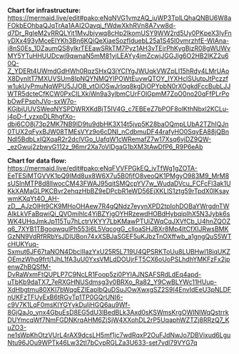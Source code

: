 **Chart for infrastructure:**
https://mermaid.live/edit#pako:eNqNVG1vmzAQ_iuWP3TplLQhaQNBU6W8aFOkbEOhbaQJqTrAa1AAI2Oavqj_fWdwXkhRVn8A7vw8d-d7Dr_RgIeM2vRRQLYit1MvJbjywq8cHp2lkomUSY9WW2rd5Uy0PKpeX3IyFnyDXx493yMceElYKh3Bn6KQiQeXiaeSozfIduebL25a1S45I0vmrzhfE-WIAna-i8nS0Es_1DZaumQS8yIkrTEEawSRkTM7Pyz1AH3vTEjrPhKygBjzR08gWUWvMY5YTuHHUUDcwj9qwnaN5mM81yjLEAYy4imZcwjJGGJIg6O2HB2lKZ2u60Q-Z_YDERt4UWmdGdHWh0RqzSHxQ3iYCIYgJWUqkVWZpLI15hRdy4LMrUAoX8DynItT7MXUVSUm8IpNQYNMQYIPOWtEuywQTOY_IYXHclSUutpJtPczzfw1ukUyPmuNqWPU5JJOB_vtOiOSwJrlqq8kgDjOPYpbN0rXOgkdFccBubLJJWTR5dcteCfKCW0PxCILXkiWn9a3ylbmCUrFOlGpmM7ZoO0no20qFfPLrPobOwFPsphJVo-sxW7o-KGjbjUUVSWeqNYSPDWRXKdBjT5IV4G_c7EBEeZ7bPOF8olKthNbxl2KCLu-j4pD-f_yzxpDLRhgfXo-dbj6CO8j73p2MK7NB9ID9tu9dbHK3X14t5jvp5K28baOQmpLUbA2TZhIQJn0TUX2qFyxBJW08TMEsVYz9o6cDNI_nCdbmuDF44rafyHO0SqyEA88jQBnNdl5BdbLxIQXqaR2r2dclVGo_UafqW1cWRemafZ7w17Xsq6vjDZ9QW-_ezGwuj2zbwyG112z_96mr2Xa7oVlDgaG1bXM3tAwDfP6_R9P6eAb

**Chart for data flow:**
https://mermaid.live/edit#pako:eNqFVVFPGkEQ_ivTfWg1gZOTA-EeTESiMTGVVK1pQ9IMd8ux8W6X7u5B0fjfO8veoQK1PMgyO983M9_MrM8sUSlnMTP8d8llwocCM43FWAJ95qitSMQcpYV7w_WudaDVcu_FCFcFl3ak1UKkXAMaGLPKCBvr2ehqzHbBZ9eDPcbR1eWD56EjXKLlS1ztg59rTpdX0lKsaywmKXqYt4O_AH-zD__AJzOlHt9CK9MHoOHAew7R4gQNdz7eyynXPD2tpIohDOBaYWrgdnTWAIkLkVFaBqwiQi_QVOmihlc4YiBZYjgOYHRzewdHOBdHybqiplhX5N3Jybk6sWK4UHqJmkJp115Tu7hLctrVKYY7LbKMawPTUiZWqCqJXVfCb_U4hnZQOZq6_7XYB1TBgoqwqulPh553i6L5VqcogG_clloaSHJBXr8Mp4ItCfXIJRwsBMKGzNN9VdRfRRbYsJDIUBon74xXSBJaSGEF5uKJbzTnOXffwb_a1gngQuS5WTcHUKYuq-Sxmut6JF67taNON4DbclIIazYxU25R5L719U4QPSRKToUu8LUBHwl18iqUKZOEmzWhq9frtj1JhL1fA3uU0YxsVMLdDOUjrFT5CX6oUoPSLhdhYMKFzFx2jpenwZhBQSfM-DvRaWxmFtQUPLP7C9NcLR1Foop5zi0PYIAJNSAFSRdLdEq4apd-uTbKb9daTX7_7eRXGHNUSdmsg3y0BRXo_Ra82_Y9CwBLYWc11HUup-XdHbgtmu80XKl7bWqgEZlEapIbQuDSuJOwXwxgSZ2S9I4EnvIdEeU3pNLDFnUKFzTFUyExB6tRGvTp1TP0GQrUNI6-c9V7K1LqF0msKIYGYykDuljHGQ6au9Wf-8GjQaJo_ynx4GbuEsD8EG5dU3lBedBLk3Axd0sKSWmsKrgOWINlWqQstrrkDUYmcqWf7NmFGDNKrqAHM6ZjSjW4XXohDL2rP5UqaphWZTZj8RRzQ7_KuZO3-ne1sWpKhOtzVUrL4rAX9dcsLH5mf1jc7wdRqxP2OuFJdNwJo7DBVixud6LguNtu96JOu9WPTk46Lw32tI7bCvpRGLZa3U633-set7vdl79VYG7q
